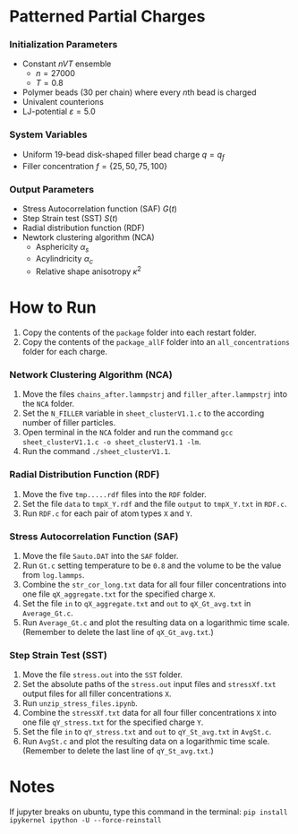 # Patterned Partial Charges

### Initialization Parameters
- Constant $nVT$ ensemble
  - $n=27000$
  - $T=0.8$
- Polymer beads (30 per chain) where every $n$th bead is charged
- Univalent counterions
- LJ-potential $\varepsilon=5.0$

### System Variables
- Uniform 19-bead disk-shaped filler bead charge $q=q_f$
- Filler concentration $f=\{25,50,75,100\}$

### Output Parameters
- Stress Autocorrelation function (SAF) $G(t)$
- Step Strain test (SST) $S(t)$
- Radial distribution function (RDF) 
- Newtork clustering algorithm (NCA)
  - Asphericity $\alpha_s$
  - Acylindricity $\alpha_c$
  - Relative shape anisotropy $\kappa^2$
  
# How to Run

1. Copy the contents of the `package` folder into each restart folder.
2. Copy the contents of the `package_allF` folder into an `all_concentrations` folder for each charge.

### Network Clustering Algorithm (NCA)
1. Move the files `chains_after.lammpstrj` and `filler_after.lammpstrj` into the `NCA` folder.
2. Set the `N_FILLER` variable in `sheet_clusterV1.1.c` to the according number of filler particles.
3. Open terminal in the `NCA` folder and run the command `gcc sheet_clusterV1.1.c -o sheet_clusterV1.1 -lm`.
4. Run the command `./sheet_clusterV1.1`.

### Radial Distribution Function (RDF)
1. Move the five `tmp.....rdf` files into the `RDF` folder.
2. Set the file `data` to `tmpX_Y.rdf` and the file `output` to `tmpX_Y.txt` in `RDF.c`.
3. Run `RDF.c` for each pair of atom types `X` and `Y`.

### Stress Autocorrelation Function (SAF)
1. Move the file `Sauto.DAT` into the `SAF` folder.
2. Run `Gt.c` setting temperature to be `0.8` and the volume to be the value from `log.lammps`.
3. Combine the `str_cor_long.txt` data for all four filler concentrations into one file `qX_aggregate.txt` for the specified charge `X`.
4. Set the file `in` to `qX_aggregate.txt` and `out` to `qX_Gt_avg.txt` in `Average_Gt.c`.
5. Run `Average_Gt.c` and plot the resulting data on a logarithmic time scale. (Remember to delete the last line of `qX_Gt_avg.txt`.)

### Step Strain Test (SST)
1. Move the file `stress.out` into the `SST` folder.
2. Set the absolute paths of the `stress.out` input files and `stressXf.txt` output files for all filler concentrations `X`.
3. Run `unzip_stress_files.ipynb`.
4. Combine the `stressXf.txt` data for all four filler concentrations `X` into one file `qY_stress.txt` for the specified charge `Y`.
5. Set the file `in` to `qY_stress.txt` and `out` to `qY_St_avg.txt` in `AvgSt.c`.
6. Run `AvgSt.c` and plot the resulting data on a logarithmic time scale. (Remember to delete the last line of `qY_St_avg.txt`.)

# Notes

If jupyter breaks on ubuntu, type this command in the terminal: ```pip install ipykernel ipython -U --force-reinstall```
